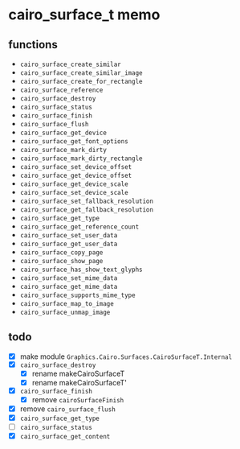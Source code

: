 cairo\_surface\_t memo
=======================

functions
---------

* `cairo_surface_create_similar`
* `cairo_surface_create_similar_image`
* `cairo_surface_create_for_rectangle`
* `cairo_surface_reference`
* `cairo_surface_destroy`
* `cairo_surface_status`
* `cairo_surface_finish`
* `cairo_surface_flush`
* `cairo_surface_get_device`
* `cairo_surface_get_font_options`
* `cairo_surface_mark_dirty`
* `cairo_surface_mark_dirty_rectangle`
* `cairo_surface_set_device_offset`
* `cairo_surface_get_device_offset`
* `cairo_surface_get_device_scale`
* `cairo_surface_set_device_scale`
* `cairo_surface_set_fallback_resolution`
* `cairo_surface_get_fallback_resolution`
* `cairo_surface_get_type`
* `cairo_surface_get_reference_count`
* `cairo_surface_set_user_data`
* `cairo_surface_get_user_data`
* `cairo_surface_copy_page`
* `cairo_surface_show_page`
* `cairo_surface_has_show_text_glyphs`
* `cairo_surface_set_mime_data`
* `cairo_surface_get_mime_data`
* `cairo_surface_supports_mime_type`
* `cairo_surface_map_to_image`
* `cairo_surface_unmap_image`

todo
----

* [x] make module `Graphics.Cairo.Surfaces.CairoSurfaceT.Internal`
* [x] `cairo_surface_destroy`
	+ [x] rename makeCairoSurfaceT
	+ [x] rename makeCairoSurfaceT'
* [x] `cairo_surface_finish`
	+ [x] remove `cairoSurfaceFinish`
* [x] remove `cairo_surface_flush`
* [x] `cairo_surface_get_type`
* [ ] `cairo_surface_status`
* [x] `cairo_surface_get_content`
